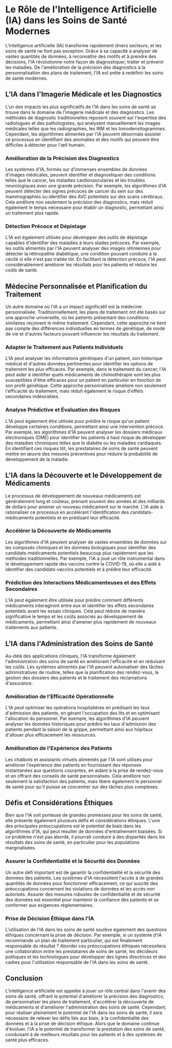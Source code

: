 # Le Rôle de l'Intelligence Artificielle (IA) dans les Soins de Santé Modernes

L'intelligence artificielle (IA) transforme rapidement divers secteurs, et les soins de santé ne font pas exception. Grâce à sa capacité à analyser de vastes quantités de données, à reconnaître des motifs et à prendre des décisions, l'IA révolutionne notre façon de diagnostiquer, traiter et prévenir les maladies. De l'amélioration de la précision des diagnostics à la personnalisation des plans de traitement, l'IA est prête à redéfinir les soins de santé modernes.

## L'IA dans l'Imagerie Médicale et les Diagnostics

L'un des impacts les plus significatifs de l'IA dans les soins de santé se trouve dans le domaine de l'imagerie médicale et des diagnostics. Les méthodes de diagnostic traditionnelles reposent souvent sur l'expertise des radiologues et des pathologistes, qui analysent manuellement les images médicales telles que les radiographies, les IRM et les tomodensitogrammes. Cependant, les algorithmes alimentés par l'IA peuvent désormais assister ce processus en identifiant des anomalies et des motifs qui peuvent être difficiles à détecter pour l'œil humain.

### Amélioration de la Précision des Diagnostics

Les systèmes d'IA, formés sur d'immenses ensembles de données d'images médicales, peuvent identifier et diagnostiquer des conditions telles que le cancer, les maladies cardiovasculaires et les troubles neurologiques avec une grande précision. Par exemple, les algorithmes d'IA peuvent détecter des signes précoces de cancer du sein sur des mammographies ou identifier des AVC potentiels sur des scans cérébraux. Cela améliore non seulement la précision des diagnostics, mais réduit également le temps nécessaire pour établir un diagnostic, permettant ainsi un traitement plus rapide.

### Détection Précoce et Dépistage

L'IA est également utilisée pour développer des outils de dépistage capables d'identifier des maladies à leurs stades précoces. Par exemple, les outils alimentés par l'IA peuvent analyser des images rétiniennes pour détecter la rétinopathie diabétique, une condition pouvant conduire à la cécité si elle n'est pas traitée tôt. En facilitant la détection précoce, l'IA peut considérablement améliorer les résultats pour les patients et réduire les coûts de santé.

## Médecine Personnalisée et Planification du Traitement

Un autre domaine où l'IA a un impact significatif est la médecine personnalisée. Traditionnellement, les plans de traitement ont été basés sur une approche universelle, où les patients présentant des conditions similaires reçoivent le même traitement. Cependant, cette approche ne tient pas compte des différences individuelles en termes de génétique, de mode de vie et d'autres facteurs pouvant influencer les résultats du traitement.

### Adapter le Traitement aux Patients Individuels

L'IA peut analyser les informations génétiques d'un patient, son historique médical et d'autres données pertinentes pour identifier les options de traitement les plus efficaces. Par exemple, dans le traitement du cancer, l'IA peut aider à identifier quels médicaments de chimiothérapie sont les plus susceptibles d'être efficaces pour un patient en particulier en fonction de son profil génétique. Cette approche personnalisée améliore non seulement l'efficacité du traitement, mais réduit également le risque d'effets secondaires indésirables.

### Analyse Prédictive et Évaluation des Risques

L'IA peut également être utilisée pour prédire le risque qu'un patient développe certaines conditions, permettant ainsi une intervention précoce. Par exemple, les algorithmes d'IA peuvent analyser les dossiers médicaux électroniques (DME) pour identifier les patients à haut risque de développer des maladies chroniques telles que le diabète ou les maladies cardiaques. En identifiant ces risques tôt, les prestataires de soins de santé peuvent mettre en œuvre des mesures préventives pour réduire la probabilité de développement de la maladie.

## L'IA dans la Découverte et le Développement de Médicaments

Le processus de développement de nouveaux médicaments est généralement long et coûteux, prenant souvent des années et des milliards de dollars pour amener un nouveau médicament sur le marché. L'IA aide à rationaliser ce processus en accélérant l'identification des candidats-médicaments potentiels et en prédisant leur efficacité.

### Accélérer la Découverte de Médicaments

Les algorithmes d'IA peuvent analyser de vastes ensembles de données sur les composés chimiques et les données biologiques pour identifier des candidats-médicaments potentiels beaucoup plus rapidement que les méthodes traditionnelles. Par exemple, l'IA a joué un rôle instrumental dans le développement rapide des vaccins contre la COVID-19, où elle a aidé à identifier des candidats-vaccins potentiels et à prédire leur efficacité.

### Prédiction des Interactions Médicamenteuses et des Effets Secondaires

L'IA peut également être utilisée pour prédire comment différents médicaments interagiront entre eux et identifier les effets secondaires potentiels avant les essais cliniques. Cela peut réduire de manière significative le temps et les coûts associés au développement de médicaments, permettant ainsi d'amener plus rapidement de nouveaux traitements aux patients.

## L'IA dans l'Administration des Soins de Santé

Au-delà des applications cliniques, l'IA transforme également l'administration des soins de santé en améliorant l'efficacité et en réduisant les coûts. Les systèmes alimentés par l'IA peuvent automatiser des tâches administratives de routine, telles que la planification des rendez-vous, la gestion des dossiers des patients et le traitement des réclamations d'assurance.

### Amélioration de l'Efficacité Opérationnelle

L'IA peut optimiser les opérations hospitalières en prédisant les taux d'admission des patients, en gérant l'occupation des lits et en optimisant l'allocation du personnel. Par exemple, les algorithmes d'IA peuvent analyser les données historiques pour prédire les taux d'admission des patients pendant la saison de la grippe, permettant ainsi aux hôpitaux d'allouer plus efficacement les ressources.

### Amélioration de l'Expérience des Patients

Les chatbots et assistants virtuels alimentés par l'IA sont utilisés pour améliorer l'expérience des patients en fournissant des réponses instantanées aux questions courantes, en aidant à la prise de rendez-vous et en offrant des conseils de santé personnalisés. Cela améliore non seulement la satisfaction des patients, mais libère également le personnel de santé pour qu'il puisse se concentrer sur des tâches plus complexes.

## Défis et Considérations Éthiques

Bien que l'IA soit porteuse de grandes promesses pour les soins de santé, elle présente également plusieurs défis et considérations éthiques. L'une des principales préoccupations est le potentiel de biais dans les algorithmes d'IA, qui peut résulter de données d'entraînement biaisées. Si ce problème n'est pas abordé, il pourrait conduire à des disparités dans les résultats des soins de santé, en particulier pour les populations marginalisées.

### Assurer la Confidentialité et la Sécurité des Données

Un autre défi important est de garantir la confidentialité et la sécurité des données des patients. Les systèmes d'IA nécessitent l'accès à de grandes quantités de données pour fonctionner efficacement, ce qui suscite des préoccupations concernant les violations de données et les accès non autorisés. Assurer des mesures robustes de confidentialité et de sécurité des données est essentiel pour maintenir la confiance des patients et se conformer aux exigences réglementaires.

### Prise de Décision Éthique dans l'IA

L'utilisation de l'IA dans les soins de santé soulève également des questions éthiques concernant la prise de décision. Par exemple, si un système d'IA recommande un plan de traitement particulier, qui est finalement responsable du résultat ? Aborder ces préoccupations éthiques nécessitera une collaboration entre les prestataires de soins de santé, les décideurs politiques et les technologues pour développer des lignes directrices et des cadres pour l'utilisation responsable de l'IA dans les soins de santé.

## Conclusion

L'intelligence artificielle est appelée à jouer un rôle central dans l'avenir des soins de santé, offrant le potentiel d'améliorer la précision des diagnostics, de personnaliser les plans de traitement, d'accélérer la découverte de médicaments et d'améliorer l'administration des soins de santé. Cependant, pour réaliser pleinement le potentiel de l'IA dans les soins de santé, il sera nécessaire de relever les défis liés aux biais, à la confidentialité des données et à la prise de décision éthique. Alors que le domaine continue d'évoluer, l'IA a le potentiel de transformer la prestation des soins de santé, conduisant à de meilleurs résultats pour les patients et à des systèmes de santé plus efficaces.
